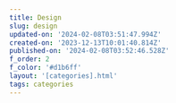 ```yaml
---
title: Design
slug: design
updated-on: '2024-02-08T03:51:47.994Z'
created-on: '2023-12-13T10:01:40.814Z'
published-on: '2024-02-08T03:52:46.528Z'
f_order: 2
f_color: '#d1b6ff'
layout: '[categories].html'
tags: categories
---
```



